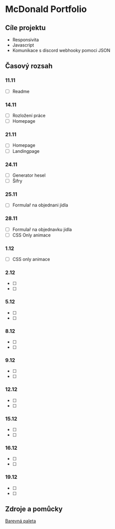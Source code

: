 # McDonald Portfolio
## Cíle projektu
- Responsivita
- Javascript
- Komunikace s discord webhooky pomoci JSON

## Časový rozsah
### 11.11
- [ ] Readme
### 14.11
- [ ] Rozložení práce
- [ ] Homepage
### 21.11
- [ ] Homepage
- [ ] Landingpage
### 24.11
- [ ] Generator hesel
- [ ] Šifry
### 25.11
- [ ] Formulař na objednani jidla
### 28.11
- [ ] Formulař na objednavku jidla
- [ ] CSS Only animace
### 1.12
- [ ] CSS only animace
### 2.12
- [ ] 
- [ ] 
### 5.12
- [ ] 
- [ ] 
### 8.12
- [ ] 
- [ ] 
### 9.12
- [ ] 
- [ ] 
### 12.12
- [ ] 
- [ ] 
### 15.12
- [ ] 
- [ ] 
### 16.12
- [ ] 
- [ ] 
### 19.12
- [ ] 
- [ ] 

## Zdroje a pomůcky
[Barevná paleta](https://www.color-hex.com/color-palette/27069)